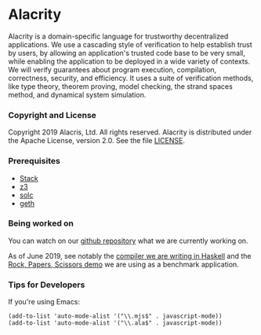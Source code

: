 # Alacrity

Alacrity is a domain-specific language for trustworthy decentralized
applications. We use a cascading style of verification to
help establish trust by users, by allowing an application's
trusted code base to be very small,
while enabling the application to be deployed in a wide variety of contexts.
We will verify guarantees about program execution, compilation, correctness,
security, and efficiency. It uses a suite of verification methods,
like type theory, theorem proving, model checking, the strand spaces
method, and dynamical system simulation.

### Copyright and License

Copyright 2019 Alacris, Ltd. All rights reserved.
Alacrity is distributed under the Apache License, version 2.0. See the file [LICENSE](LICENSE).

### Prerequisites

- [Stack](https://docs.haskellstack.org/en/stable/README/)
- [z3](https://github.com/Z3Prover/z3)
- [solc](https://github.com/ethereum/solidity)
- [geth](https://geth.ethereum.org/)

### Being worked on

You can watch on our [github repository](https://github.com/AlacrisIO/alacrity)
what we are currently working on.

As of June 2019, see notably the [compiler we are writing in Haskell](hs/alacrity/)
and the [Rock, Papers, Scissors demo](examples/rps-auto) we are using as a benchmark application.


### Tips for Developers

If you're using Emacs:
```
(add-to-list 'auto-mode-alist '("\\.mjs$" . javascript-mode))
(add-to-list 'auto-mode-alist '("\\.ala$" . javascript-mode))
```
